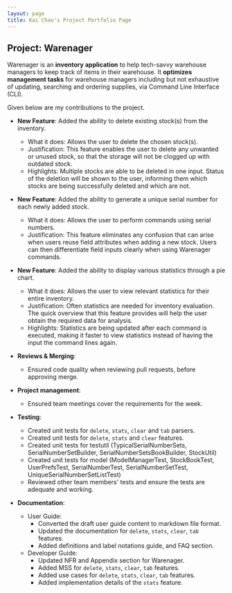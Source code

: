 ```yaml
---
layout: page
title: Kai Chao's Project Portfolio Page
---
```


## Project: Warenager

Warenager is an **inventory application** to help tech-savvy warehouse managers to keep track of items in their warehouse.
It **optimizes management tasks** for warehouse managers including but not exhaustive of updating,
searching and ordering supplies, via Command Line Interface (CLI).

Given below are my contributions to the project.

* **New Feature**: Added the ability to delete existing stock(s) from the inventory.
  * What it does: Allows the user to delete the chosen stock(s).
  * Justification: This feature enables the user to delete any unwanted or unused stock, so that
    the storage will not be clogged up with outdated stock.
  * Highlights: Multiple stocks are able to be deleted in one input. Status of the deletion will be
    shown to the user, informing them which stocks are being successfully deleted and which are not.
  
* **New Feature**: Added the ability to generate a unique serial number for each newly added stock.
  * What it does: Allows the user to perform commands using serial numbers.
  * Justification: This feature eliminates any confusion that can arise when users reuse field attributes when
   adding a new stock. Users can then differentiate field inputs clearly when using Warenager commands.

* **New Feature**: Added the ability to display various statistics through a pie chart.
  * What it does: Allows the user to view relevant statistics for their entire inventory.
  * Justification: Often statistics are needed for inventory evaluation. The quick overview that this feature
    provides will help the user obtain the required data for analysis.
  * Highlights: Statistics are being updated after each command is executed, making it faster to view
    statistics instead of having the input the command lines again.

* **Reviews & Merging**:
  * Ensured code quality when reviewing pull requests, before approving merge.

* **Project management**:
  * Ensured team meetings cover the requirements for the week.
  
* **Testing**:
  * Created unit tests for `delete`, `stats`, `clear` and `tab` parsers.
  * Created unit tests for `delete`, `stats` and `clear` features.
  * Created unit tests for testutil (TypicalSerialNumberSets, SerialNumberSetBuilder, SerialNumberSetsBookBuilder, StockUtil)
  * Created unit tests for model (ModelManagerTest, StockBookTest, UserPrefsTest, SerialNumberTest, SerialNumberSetTest, UniqueSerialNumberSetListTest)
  * Reviewed other team members' tests and ensure the tests are adequate and working.  

* **Documentation**:
  * User Guide:
    * Converted the draft user guide content to markdown file format.
    * Updated the documentation for `delete`, `stats`, `clear`, `tab` features.
    * Added definitions and label notations guide, and FAQ section.
  * Developer Guide:
    * Updated NFR and Appendix section for Warenager.
    * Added MSS for `delete`, `stats`, `clear`, `tab` features.
    * Added use cases for `delete`, `stats`, `clear`, `tab` features.
    * Added implementation details of the `stats` feature.
